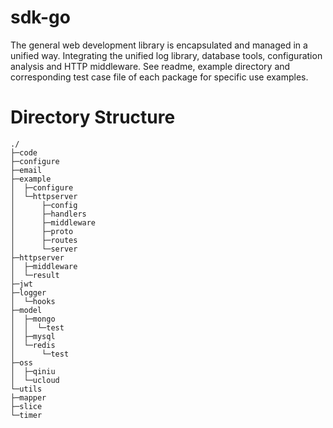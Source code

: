 # sdk-go
The general web development library is encapsulated and managed in a unified way.
Integrating the unified log library, database tools, configuration analysis and HTTP middleware.
See readme, example directory and corresponding test case file of each package for specific use examples.

# Directory Structure
```
./
├─code
├─configure
├─email
├─example
│  ├─configure
│  └─httpserver
│      ├─config
│      ├─handlers
│      ├─middleware
│      ├─proto
│      ├─routes
│      └─server
├─httpserver
│  ├─middleware
│  └─result
├─jwt
├─logger
│  └─hooks
├─model
│  ├─mongo
│  │  └─test
│  ├─mysql
│  └─redis
│      └─test
├─oss
│  ├─qiniu
│  └─ucloud
└─utils
├─mapper
├─slice
└─timer
```
